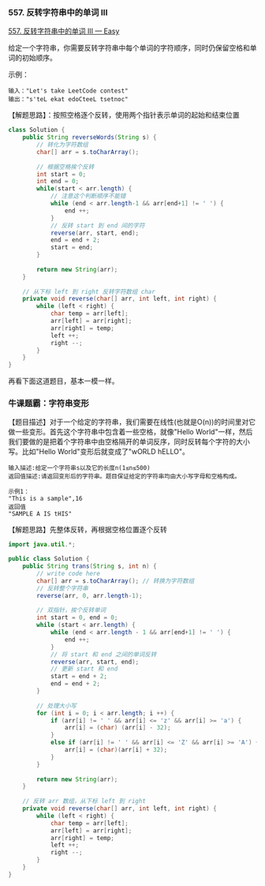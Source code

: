 ### 557. 反转字符串中的单词 III

[557. 反转字符串中的单词 III — Easy](https://leetcode-cn.com/problems/reverse-words-in-a-string-iii/)

给定一个字符串，你需要反转字符串中每个单词的字符顺序，同时仍保留空格和单词的初始顺序。

示例：

```
输入："Let's take LeetCode contest"
输出："s'teL ekat edoCteeL tsetnoc"
```

【解题思路】：按照空格逐个反转，使用两个指针表示单词的起始和结束位置

```java
class Solution {
    public String reverseWords(String s) {
        // 转化为字符数组
        char[] arr = s.toCharArray();
        
        // 根据空格挨个反转
        int start = 0;
        int end = 0;
        while(start < arr.length) {
            // 注意这个判断顺序不能错
            while (end < arr.length-1 && arr[end+1] != ' ') {
                end ++;
            }
            // 反转 start 到 end 间的字符
            reverse(arr, start, end);
            end = end + 2;
            start = end;
        }
        
        return new String(arr);
    }
    
    // 从下标 left 到 right 反转字符数组 char 
    private void reverse(char[] arr, int left, int right) {
        while (left < right) {
            char temp = arr[left];
            arr[left] = arr[right];
            arr[right] = temp;
            left ++;
            right --;
        }
    }
}
```

再看下面这道题目，基本一模一样。

### 牛课题霸：字符串变形

【题目描述】对于一个给定的字符串，我们需要在线性(也就是O(n))的时间里对它做一些变形。首先这个字符串中包含着一些空格，就像"Hello World"一样，然后我们要做的是把着个字符串中由空格隔开的单词反序，同时反转每个字符的大小写。比如"Hello World"变形后就变成了"wORLD hELLO"。

```
输入描述:给定一个字符串s以及它的长度n(1≤n≤500)
返回值描述:请返回变形后的字符串。题目保证给定的字符串均由大小写字母和空格构成。

示例1：
"This is a sample",16
返回值
"SAMPLE A IS tHIS"
```

【解题思路】先整体反转，再根据空格位置逐个反转

```java
import java.util.*;

public class Solution {
    public String trans(String s, int n) {
        // write code here
        char[] arr = s.toCharArray(); // 转换为字符数组
        // 反转整个字符串
        reverse(arr, 0, arr.length-1);
        
        // 双指针，挨个反转单词
        int start = 0, end = 0;
        while (start < arr.length) {
            while (end < arr.length - 1 && arr[end+1] != ' ') {
                end ++;
            }
            // 将 start 和 end 之间的单词反转
            reverse(arr, start, end);
            // 更新 start 和 end
            start = end + 2;
            end = end + 2;
        }
        
        // 处理大小写
        for (int i = 0; i < arr.length; i ++) {
            if (arr[i] != ' ' && arr[i] <= 'z' && arr[i] >= 'a') {
                arr[i] = (char) (arr[i] - 32);
            }
            else if (arr[i] != ' ' && arr[i] <= 'Z' && arr[i] >= 'A') {
                arr[i] = (char)(arr[i] + 32);
            }
        }
        
        return new String(arr);
    }
    
    // 反转 arr 数组，从下标 left 到 right 
    private void reverse(char[] arr, int left, int right) {
        while (left < right) {
            char temp = arr[left];
            arr[left] = arr[right];
            arr[right] = temp;
            left ++;
            right --;
        }
    }
}
```

